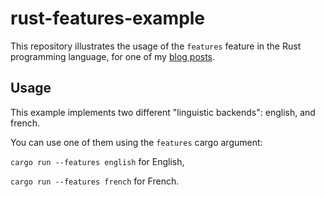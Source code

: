 # rust-features-example

This repository illustrates the usage of the `features` feature in the Rust programming language, for one of my 
[blog posts](https://carette.xyz).

## Usage

This example implements two different "linguistic backends": english, and french.

You can use one of them using the `features` cargo argument:

`cargo run --features english` for English,

`cargo run --features french` for French.
